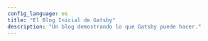 ```yaml
---
config_language: es
title: "El Blog Inicial de Gatsby"
description: "Un blog demostrando lo que Gatsby puede hacer."
---
```

